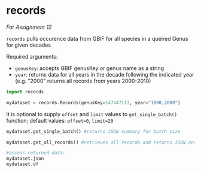 # records
*For Assignment 12*

`records` pulls occurence data from GBIF for all species in a queired Genus for given decades

Required arguments:
* `genusKey`: accepts GBIF genusKey *or* genus name as a string
* `year`: returns data for all years in the decade following the indicated year (e.g. "2000" returns all records from years 2000-2010)

```python
import records

mydataset = records.Records(genusKey=147447113, year="1990,2000")
```


It is optional to supply `offset` and `limit` values to `get_single_batch()` function; default values: `offset=0`, `limit=20`
```python
mydataset.get_single_batch() #returns JSON summary for batch size

```

```python
mydataset.get_all_records() #retrieves all records and returns JSON and dataframe formats

#access returned data:
mydataset.json 
mydataset.df
```